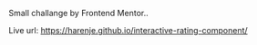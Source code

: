 Small challange by Frontend Mentor..

Live url: https://harenje.github.io/interactive-rating-component/
